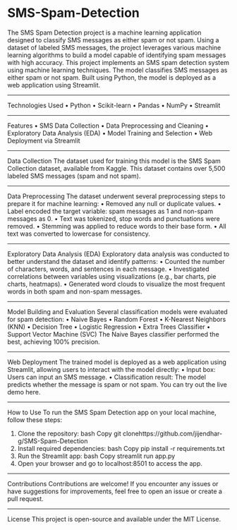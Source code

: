 # SMS-Spam-Detection
The SMS Spam Detection project is a machine learning application designed to classify SMS messages as either spam or not spam. Using a dataset of labeled SMS messages, the project leverages various machine learning algorithms to build a model capable of identifying spam messages with high accuracy.
This project implements an SMS spam detection system using machine learning techniques. The model classifies SMS messages as either spam or not spam. Built using Python, the model is deployed as a web application using Streamlit.
________________________________________
Technologies Used
•	Python
•	Scikit-learn
•	Pandas
•	NumPy
•	Streamlit
________________________________________
Features
•	SMS Data Collection
•	Data Preprocessing and Cleaning
•	Exploratory Data Analysis (EDA)
•	Model Training and Selection
•	Web Deployment via Streamlit
________________________________________
Data Collection
The dataset used for training this model is the SMS Spam Collection dataset, available from Kaggle. This dataset contains over 5,500 labeled SMS messages (spam and not spam).
________________________________________
Data Preprocessing
The dataset underwent several preprocessing steps to prepare it for machine learning:
•	Removed any null or duplicate values.
•	Label encoded the target variable: spam messages as 1 and non-spam messages as 0.
•	Text was tokenized, stop words and punctuations were removed.
•	Stemming was applied to reduce words to their base form.
•	All text was converted to lowercase for consistency.
________________________________________
Exploratory Data Analysis (EDA)
Exploratory data analysis was conducted to better understand the dataset and identify patterns:
•	Counted the number of characters, words, and sentences in each message.
•	Investigated correlations between variables using visualizations (e.g., bar charts, pie charts, heatmaps).
•	Generated word clouds to visualize the most frequent words in both spam and non-spam messages.
________________________________________
Model Building and Evaluation
Several classification models were evaluated for spam detection:
•	Naive Bayes
•	Random Forest
•	K-Nearest Neighbors (KNN)
•	Decision Tree
•	Logistic Regression
•	Extra Trees Classifier
•	Support Vector Machine (SVC)
The Naive Bayes classifier performed the best, achieving 100% precision.
________________________________________
Web Deployment
The trained model is deployed as a web application using Streamlit, allowing users to interact with the model directly:
•	Input box: Users can input an SMS message.
•	Classification result: The model predicts whether the message is spam or not spam.
You can try out the live demo here.
________________________________________
How to Use
To run the SMS Spam Detection app on your local machine, follow these steps:
1.	Clone the repository:
bash
Copy
git clonehttps://github.com/jijendhar-g/SMS-Spam-Detection
2.	Install required dependencies:
bash
Copy
pip install -r requirements.txt
3.	Run the Streamlit app:
bash
Copy
streamlit run app.py
4.	Open your browser and go to localhost:8501 to access the app.
________________________________________
Contributions
Contributions are welcome! If you encounter any issues or have suggestions for improvements, feel free to open an issue or create a pull request.
________________________________________
License
This project is open-source and available under the MIT License.

